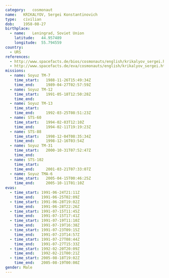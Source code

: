 ```yaml
---
category:	cosmonaut
name:	KRIKALYOV, Sergei Konstantinovich 
type:	civilian
dob:	1958-08-27
birthplace:
  - name:	Leningrad, Soviet Union
    latitude:	44.957489
    longitude:	55.794559
country:
  - URS
references:
  - http://www.spacefacts.de/bios/cosmonauts/english/krikalyov_sergei.htm
  - http://www.spacefacts.de/eva/cosmonauts/english/krikalyov_sergei.htm
missions:
  - name: Soyuz TM-7
    time_start:   1988-11-26T15:49:34Z
    time_end:     1989-04-27T02:57:59Z
  - name: Soyuz TM-12
    time_start:   1991-05-18T12:50:28Z
    time_end:     
  - name: Soyuz TM-13
    time_start:   
    time_end:     1992-03-25T08:51:23Z
  - name: STS-60
    time_start:   1994-02-03T12:10Z
    time_end:     1994-02-11T19:19:23Z
  - name: STS-88
    time_start:   1998-12-04T08:35:34Z
    time_end:     1998-12-16T03:54Z
  - name: Soyuz TM-31
    time_start:   2000-10-31T07:52:47Z
    time_end:     
  - name: STS-102
    time_start:   
    time_end:     2001-03-21T07:33:07Z
  - name: Soyuz TMA-6
    time_start:   2005-04-15T00:46:25Z
    time_end:     2005-10-11T01:10Z
evas:
  - time_start: 1991-06-24T21:11Z
    time_end:   1991-06-25T02:09Z
  - time_start: 1991-06-28T19:02Z
    time_end:   1991-06-28T22:26Z
  - time_start: 1991-07-15T11:45Z
    time_end:   1991-07-15T17:41Z
  - time_start: 1991-07-19T11:10Z
    time_end:   1991-07-19T16:38Z
  - time_start: 1991-07-23T09:15Z
    time_end:   1991-07-23T14:57Z
  - time_start: 1991-07-27T08:44Z
    time_end:   1991-07-27T15:33Z
  - time_start: 1992-02-20T20:09Z
    time_end:   1992-02-21T00:21Z
  - time_start: 2005-08-18T19:02Z
    time_end:   2005-08-19T00:00Z
gender:	Male
---
```

